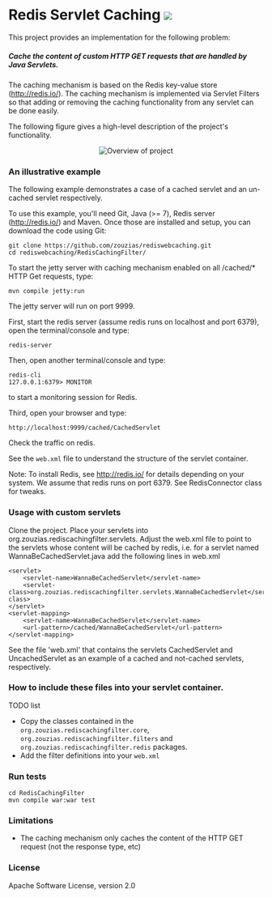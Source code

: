 # Redis Servlet Caching <a href="https://travis-ci.org/zouzias/rediswebcaching.svg?branch=master"><img src="https://travis-ci.org/zouzias/rediswebcaching.svg?branch=master"/></a>

This project provides an implementation for the following problem:

<h5> Cache the content of custom HTTP GET requests that are handled by Java Servlets.</h5>

The caching mechanism is based on the Redis key-value store (http://redis.io/). The caching mechanism is implemented via Servlet Filters so that adding or removing the caching functionality from any servlet can be done easily.

The following figure gives a high-level description of the project's functionality.

<p align="center">
  <img src="https://raw.github.com/zouzias/rediswebcaching/master/assets/overview.png" alt="Overview of project"/>
</p>

### An illustrative example

The following example demonstrates a case of a cached servlet and an un-cached servlet respectively.

To use this example, you'll need Git, Java (>= 7), Redis server (http://redis.io/) and Maven. Once those are installed and setup, you can download the code using Git:

    git clone https://github.com/zouzias/rediswebcaching.git
    cd rediswebcaching/RedisCachingFilter/

To start the jetty server with caching mechanism enabled on all /cached/* HTTP Get requests, type:

    mvn compile jetty:run

The jetty server will run on port 9999.

First, start the redis server (assume redis runs on localhost and port 6379), open the terminal/console and type:

    redis-server
    
Then, open another terminal/console and type:

    redis-cli
    127.0.0.1:6379> MONITOR
    
to start a monitoring session for Redis.

Third, open your browser and type:

    http://localhost:9999/cached/CachedServlet
    
Check the traffic on redis.

See the `web.xml` file to understand the structure of the servlet container.

Note: To install Redis, see http://redis.io/ for details depending on your system. We assume that redis runs on port 6379. See RedisConnector class for tweaks.

### Usage with custom servlets

Clone the project. Place your servlets into org.zouzias.rediscachingfilter.servlets. Adjust the web.xml file to point to the servlets whose content will be cached by redis, i.e. for a servlet named WannaBeCachedServlet.java add the following lines in web.xml

    <servlet>
        <servlet-name>WannaBeCachedServlet</servlet-name>
        <servlet-class>org.zouzias.rediscachingfilter.servlets.WannaBeCachedServlet</servlet-class>
    </servlet>
    <servlet-mapping>
        <servlet-name>WannaBeCachedServlet</servlet-name>
        <url-pattern>/cached/WannaBeCachedServlet</url-pattern>
    </servlet-mapping>

See the file 'web.xml' that contains the servlets CachedServlet and UncachedServlet as an example of a cached and not-cached servlets, respectively.

### How to include these files into your servlet container.

TODO list 

* Copy the classes contained in the `org.zouzias.rediscachingfilter.core`, `org.zouzias.rediscachingfilter.filters` and `org.zouzias.rediscachingfilter.redis` packages. 
* Add the filter definitions into your `web.xml`

### Run tests

    cd RedisCachingFilter
    mvn compile war:war test
    
### Limitations

* The caching mechanism only caches the content of the HTTP GET request (not the response type, etc)

### License

Apache Software License, version 2.0



